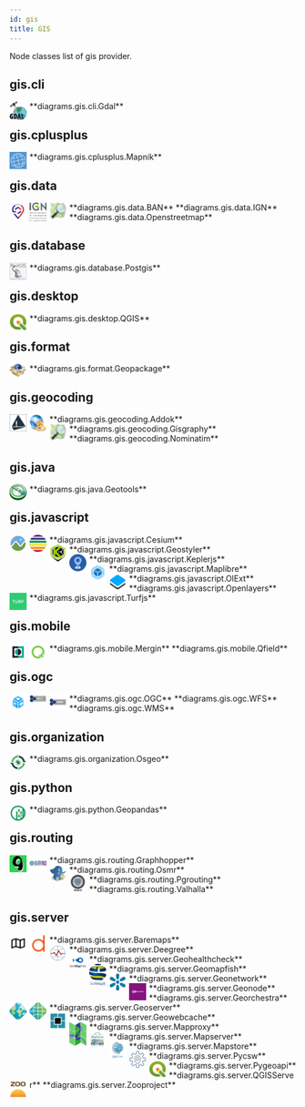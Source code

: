 ```yaml
---
id: gis
title: GIS
---
```


Node classes list of gis provider.

## gis.cli


<img width="30" src="/img/resources/gis/cli/gdal.png" alt="Gdal" style="float: left; padding-right: 5px;" >
**diagrams.gis.cli.Gdal**

## gis.cplusplus


<img width="30" src="/img/resources/gis/cplusplus/mapnik.png" alt="Mapnik" style="float: left; padding-right: 5px;" >
**diagrams.gis.cplusplus.Mapnik**

## gis.data


<img width="30" src="/img/resources/gis/data/ban.png" alt="BAN" style="float: left; padding-right: 5px;" >
**diagrams.gis.data.BAN**

<img width="30" src="/img/resources/gis/data/ign.png" alt="IGN" style="float: left; padding-right: 5px;" >
**diagrams.gis.data.IGN**

<img width="30" src="/img/resources/gis/data/openstreetmap.png" alt="Openstreetmap" style="float: left; padding-right: 5px;" >
**diagrams.gis.data.Openstreetmap**

## gis.database


<img width="30" src="/img/resources/gis/database/postgis.png" alt="Postgis" style="float: left; padding-right: 5px;" >
**diagrams.gis.database.Postgis**

## gis.desktop


<img width="30" src="/img/resources/gis/desktop/qgis.png" alt="QGIS" style="float: left; padding-right: 5px;" >
**diagrams.gis.desktop.QGIS**

## gis.format


<img width="30" src="/img/resources/gis/format/geopackage.png" alt="Geopackage" style="float: left; padding-right: 5px;" >
**diagrams.gis.format.Geopackage**

## gis.geocoding


<img width="30" src="/img/resources/gis/geocoding/addok.png" alt="Addok" style="float: left; padding-right: 5px;" >
**diagrams.gis.geocoding.Addok**

<img width="30" src="/img/resources/gis/geocoding/gisgraphy.png" alt="Gisgraphy" style="float: left; padding-right: 5px;" >
**diagrams.gis.geocoding.Gisgraphy**

<img width="30" src="/img/resources/gis/geocoding/nominatim.png" alt="Nominatim" style="float: left; padding-right: 5px;" >
**diagrams.gis.geocoding.Nominatim**

## gis.java


<img width="30" src="/img/resources/gis/java/geotools.png" alt="Geotools" style="float: left; padding-right: 5px;" >
**diagrams.gis.java.Geotools**

## gis.javascript


<img width="30" src="/img/resources/gis/javascript/cesium.png" alt="Cesium" style="float: left; padding-right: 5px;" >
**diagrams.gis.javascript.Cesium**

<img width="30" src="/img/resources/gis/javascript/geostyler.png" alt="Geostyler" style="float: left; padding-right: 5px;" >
**diagrams.gis.javascript.Geostyler**

<img width="30" src="/img/resources/gis/javascript/keplerjs.png" alt="Keplerjs" style="float: left; padding-right: 5px;" >
**diagrams.gis.javascript.Keplerjs**

<img width="30" src="/img/resources/gis/javascript/maplibre.png" alt="Maplibre" style="float: left; padding-right: 5px;" >
**diagrams.gis.javascript.Maplibre**

<img width="30" src="/img/resources/gis/javascript/ol-ext.png" alt="OlExt" style="float: left; padding-right: 5px;" >
**diagrams.gis.javascript.OlExt**

<img width="30" src="/img/resources/gis/javascript/openlayers.png" alt="Openlayers" style="float: left; padding-right: 5px;" >
**diagrams.gis.javascript.Openlayers**

<img width="30" src="/img/resources/gis/javascript/turfjs.png" alt="Turfjs" style="float: left; padding-right: 5px;" >
**diagrams.gis.javascript.Turfjs**

## gis.mobile


<img width="30" src="/img/resources/gis/mobile/mergin.png" alt="Mergin" style="float: left; padding-right: 5px;" >
**diagrams.gis.mobile.Mergin**

<img width="30" src="/img/resources/gis/mobile/qfield.png" alt="Qfield" style="float: left; padding-right: 5px;" >
**diagrams.gis.mobile.Qfield**

## gis.ogc


<img width="30" src="/img/resources/gis/ogc/ogc.png" alt="OGC" style="float: left; padding-right: 5px;" >
**diagrams.gis.ogc.OGC**

<img width="30" src="/img/resources/gis/ogc/wfs.png" alt="WFS" style="float: left; padding-right: 5px;" >
**diagrams.gis.ogc.WFS**

<img width="30" src="/img/resources/gis/ogc/wms.png" alt="WMS" style="float: left; padding-right: 5px;" >
**diagrams.gis.ogc.WMS**

## gis.organization


<img width="30" src="/img/resources/gis/organization/osgeo.png" alt="Osgeo" style="float: left; padding-right: 5px;" >
**diagrams.gis.organization.Osgeo**

## gis.python


<img width="30" src="/img/resources/gis/python/geopandas.png" alt="Geopandas" style="float: left; padding-right: 5px;" >
**diagrams.gis.python.Geopandas**

## gis.routing


<img width="30" src="/img/resources/gis/routing/graphhopper.png" alt="Graphhopper" style="float: left; padding-right: 5px;" >
**diagrams.gis.routing.Graphhopper**

<img width="30" src="/img/resources/gis/routing/osmr.png" alt="Osmr" style="float: left; padding-right: 5px;" >
**diagrams.gis.routing.Osmr**

<img width="30" src="/img/resources/gis/routing/pgrouting.png" alt="Pgrouting" style="float: left; padding-right: 5px;" >
**diagrams.gis.routing.Pgrouting**

<img width="30" src="/img/resources/gis/routing/valhalla.png" alt="Valhalla" style="float: left; padding-right: 5px;" >
**diagrams.gis.routing.Valhalla**

## gis.server


<img width="30" src="/img/resources/gis/server/baremaps.png" alt="Baremaps" style="float: left; padding-right: 5px;" >
**diagrams.gis.server.Baremaps**

<img width="30" src="/img/resources/gis/server/deegree.png" alt="Deegree" style="float: left; padding-right: 5px;" >
**diagrams.gis.server.Deegree**

<img width="30" src="/img/resources/gis/server/geohealthcheck.png" alt="Geohealthcheck" style="float: left; padding-right: 5px;" >
**diagrams.gis.server.Geohealthcheck**

<img width="30" src="/img/resources/gis/server/geomapfish.png" alt="Geomapfish" style="float: left; padding-right: 5px;" >
**diagrams.gis.server.Geomapfish**

<img width="30" src="/img/resources/gis/server/geonetwork.png" alt="Geonetwork" style="float: left; padding-right: 5px;" >
**diagrams.gis.server.Geonetwork**

<img width="30" src="/img/resources/gis/server/geonode.png" alt="Geonode" style="float: left; padding-right: 5px;" >
**diagrams.gis.server.Geonode**

<img width="30" src="/img/resources/gis/server/georchestra.png" alt="Georchestra" style="float: left; padding-right: 5px;" >
**diagrams.gis.server.Georchestra**

<img width="30" src="/img/resources/gis/server/geoserver.png" alt="Geoserver" style="float: left; padding-right: 5px;" >
**diagrams.gis.server.Geoserver**

<img width="30" src="/img/resources/gis/server/geowebcache.png" alt="Geowebcache" style="float: left; padding-right: 5px;" >
**diagrams.gis.server.Geowebcache**

<img width="30" src="/img/resources/gis/server/mapproxy.png" alt="Mapproxy" style="float: left; padding-right: 5px;" >
**diagrams.gis.server.Mapproxy**

<img width="30" src="/img/resources/gis/server/mapserver.png" alt="Mapserver" style="float: left; padding-right: 5px;" >
**diagrams.gis.server.Mapserver**

<img width="30" src="/img/resources/gis/server/mapstore.png" alt="Mapstore" style="float: left; padding-right: 5px;" >
**diagrams.gis.server.Mapstore**

<img width="30" src="/img/resources/gis/server/pycsw.png" alt="Pycsw" style="float: left; padding-right: 5px;" >
**diagrams.gis.server.Pycsw**

<img width="30" src="/img/resources/gis/server/pygeoapi.png" alt="Pygeoapi" style="float: left; padding-right: 5px;" >
**diagrams.gis.server.Pygeoapi**

<img width="30" src="/img/resources/gis/server/qgis-server.png" alt="QGISServer" style="float: left; padding-right: 5px;" >
**diagrams.gis.server.QGISServer**

<img width="30" src="/img/resources/gis/server/zooproject.png" alt="Zooproject" style="float: left; padding-right: 5px;" >
**diagrams.gis.server.Zooproject**
